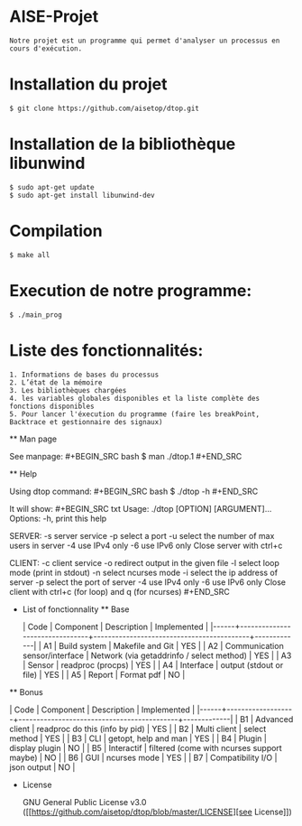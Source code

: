 
# AISE-Projet

    Notre projet est un programme qui permet d'analyser un processus en cours d'exécution.
# Installation du projet

    
    $ git clone https://github.com/aisetop/dtop.git
    

# Installation de la bibliothèque libunwind

    $ sudo apt-get update
    $ sudo apt-get install libunwind-dev
    
# Compilation

    $ make all
    
# Execution de notre programme:
 
    $ ./main_prog

# Liste des fonctionnalités:
 
    1. Informations de bases du processus
    2. L’état de la mémoire
    3. Les bibliothèques chargées
    4. les variables globales disponibles et la liste complète des fonctions disponibles
    5. Pour lancer l'éxecution du programme (faire les breakPoint, Backtrace et gestionnaire des signaux)

** Man page

See manpage:
#+BEGIN_SRC bash
$ man ./dtop.1
#+END_SRC

** Help

Using dtop command:
#+BEGIN_SRC bash
$ ./dtop -h
#+END_SRC

It will show:
#+BEGIN_SRC txt
Usage: ./dtop [OPTION] [ARGUMENT]...
Options:
  -h, print this help

  SERVER:
    -s               server service
    -p <port>        select a port
    -u <number>      select the number of max users in server
    -4               use IPv4 only
    -6               use IPv6 only
  Close server with ctrl+c

  CLIENT:
    -c               client service
    -o <filename>    redirect output in the given file
    -l               select loop mode (print in stdout)
    -n               select ncurses mode
    -i <ip>          select the ip address of server
    -p <port>        select the port of server
    -4               use IPv4 only
    -6               use IPv6 only
  Close client with ctrl+c (for loop) and q (for ncurses)
#+END_SRC

* List of fonctionnality
** Base

   | Code | Component                      | Description                               | Implemented |
   |------+--------------------------------+-------------------------------------------+-------------|
   | A1   | Build system                   | Makefile and Git                          | YES         |
   | A2   | Communication sensor/interface | Network (via getaddrinfo / select method) | YES         |
   | A3   | Sensor                         | readproc (procps)                         | YES         |
   | A4   | Interface                      | output (stdout or file)                   | YES         |
   | A5   | Report                         | Format pdf                                | NO          |

** Bonus

   | Code | Component         | Description                                | Implemented |
   |------+-------------------+--------------------------------------------+-------------|
   | B1   | Advanced client   | readproc do this (info by pid)             | YES         |
   | B2   | Multi client      | select method                              | YES         |
   | B3   | CLI               | getopt, help and man                       | YES         |
   | B4   | Plugin            | display plugin                             | NO          |
   | B5   | Interactif        | filtered (come with ncurses support maybe) | NO          |
   | B6   | GUI               | ncurses mode                               | YES         |
   | B7   | Compatibility I/O | json output                                | NO          |

* License

  GNU General Public License v3.0 ([[https://github.com/aisetop/dtop/blob/master/LICENSE][see License]])
